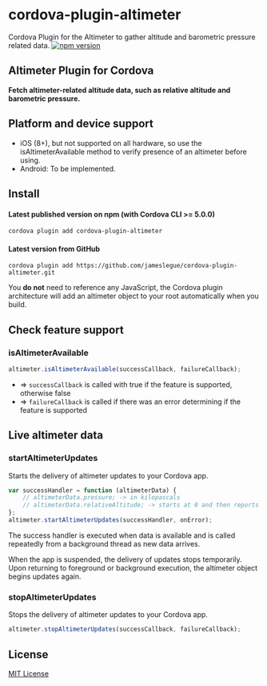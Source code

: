 # cordova-plugin-altimeter
Cordova Plugin for the Altimeter to gather altitude and barometric pressure related data. [![npm version](https://badge.fury.io/js/cordova-plugin-altimeter.svg)](http://badge.fury.io/js/cordova-plugin-altimeter)


## Altimeter Plugin for Cordova

**Fetch altimeter-related altitude data, such as relative altitude and barometric pressure.**


## Platform and device support

- iOS (8+), but not supported on all hardware, so use the isAltimeterAvailable method to verify presence of an altimeter before using.
- Android: To be implemented.

## Install

#### Latest published version on npm (with Cordova CLI >= 5.0.0)

```
cordova plugin add cordova-plugin-altimeter
```

#### Latest version from GitHub

```
cordova plugin add https://github.com/jameslegue/cordova-plugin-altimeter.git
```

You **do not** need to reference any JavaScript, the Cordova plugin architecture will add an altimeter object to your root automatically when you build.

## Check feature support

### isAltimeterAvailable

```js
altimeter.isAltimeterAvailable(successCallback, failureCallback);
```
- => `successCallback` is called with true if the feature is supported, otherwise false
- => `failureCallback` is called if there was an error determining if the feature is supported

## Live altimeter data

### startAltimeterUpdates

Starts the delivery of altimeter updates to your Cordova app.

```js
var successHandler = function (altimeterData) {
    // altimeterData.pressure; -> in kilopascals
    // altimeterData.relativeAltitude; -> starts at 0 and then reports delta on successive updates
};
altimeter.startAltimeterUpdates(successHandler, onError);
```

The success handler is executed when data is available and is called repeatedly from a background thread as new data arrives.

When the app is suspended, the delivery of updates stops temporarily. Upon returning to foreground or background execution, the altimeter object begins updates again.

### stopAltimeterUpdates

Stops the delivery of altimeter updates to your Cordova app.

```js
altimeter.stopAltimeterUpdates(successCallback, failureCallback);
```

## License

[MIT License](http://ilee.mit-license.org)